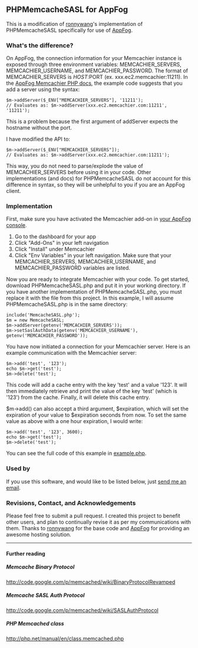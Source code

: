 ## PHPMemcacheSASL for AppFog

This is a modification of [ronnywang](https://github.com/ronnywang/PHPMemcacheSASL)'s implementation of PHPMemcacheSASL specifically for use of [AppFog](http://appfog.com). 



### What's the difference?

On AppFog, the connection information for your Memcachier instance is exposed through three environment variables: MEMCACHIER_SERVERS, MEMCACHIER_USERNAME, and MEMCACHIER_PASSWORD. The format of MEMCACHIER_SERVERS is $HOST:$PORT (ex. xxx.ec2.memcachier:11211). In the [AppFog Memcachier PHP docs](http://docs.appfog.com/add-ons/memcachier#php), the example code suggests that you add a server using the syntax:  

	$m->addServer($_ENV["MEMCACHIER_SERVERS"], '11211');
	// Evaluates as: $m->addServer(xxx.ec2.memcachier.com:11211', '11211');

This is a problem because the first argument of addServer expects the hostname without the port.  

I have modified	the API to:

	$m->addServer($_ENV["MEMCACHIER_SERVERS"]);
	// Evaluates as: $m->addServer(xxx.ec2.memcachier.com:11211');

This way, you do not need to parse/explode the value of MEMCACHIER_SERVERS before using it in your code. Other implementations (and docs) for PHPMemcacheSASL do not account for this difference in syntax, so they will be unhelpful to you if you are an AppFog client.

### Implementation

First, make sure you have activated the Memcachier add-on in [your AppFog console](https://console.appfog.com/). 

1. Go to the dashboard for your app
2. Click "Add-Ons" in your left navigation
3. Click "Install" under Memcachier
4. Click "Env Variables" in your left navigation. Make sure that your MEMCACHIER_SERVERS, MEMCACHIER_USERNAME, and MEMCACHIER_PASSWORD variables are listed.

Now you are ready to integrate Memcachier with your code. To get started, download PHPMemcacheSASL.php and put it in your working directory. If you have another implementation of PHPMemcacheSASL.php, you must replace it with the file from this project. In this example, I will assume PHPMemcacheSASL.php is in the same directory:

	include('MemcacheSASL.php');
	$m = new MemcacheSASL;
	$m->addServer(getenv('MEMCACHIER_SERVERS'));
	$m->setSaslAuthData(getenv('MEMCACHIER_USERNAME'), getenv('MEMCACHIER_PASSWORD'));

You have now initiated a connection for your Memcachier server. Here is an example communication with the Memcachier server: 

	$m->add('test', '123');
	echo $m->get('test');
	$m->delete('test');

This code will add a cache entry with the key 'test' and a value '123'. It will then immediately retrieve and print the value of the key 'test' (which is '123') from the cache. Finally, it will delete this cache entry.

$m->add() can also accept a third argument, $expiration, which will set the expiration of your value to $expiration seconds from now. To set the same value as above with a one hour expiration, I would write:

	$m->add('test', '123', 3600);
	echo $m->get('test');
	$m->delete('test');

You can see the full code of this example in [example.php](https://github.com/ceslami/PHPMemcacheSASL/blob/master/example.php).

### Used by

If you use this software, and would like to be listed below, just [send me an email](mailto:cyrus@findnewjams.com).

### Revisions, Contact, and Acknowledgements

Please feel free to submit a pull request. I created this project to benefit other users, and plan to continually revise it as per my communications with them. Thanks to [ronnywang](https://github.com/ronnywang/PHPMemcacheSASL) for the base code and [AppFog](http://appfog.com) for providing an awesome hosting solution.

-----

#### Further reading

##### Memcache Binary Protocol  
http://code.google.com/p/memcached/wiki/BinaryProtocolRevamped

##### Memcache SASL Auth Protocol  
http://code.google.com/p/memcached/wiki/SASLAuthProtocol

##### PHP Memcached class  
http://php.net/manual/en/class.memcached.php
